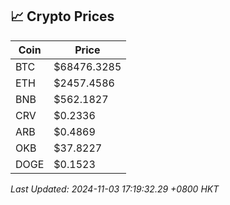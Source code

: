 ## 📈 Crypto Prices

| Coin | Price |
| ---- | ----- |
| BTC | $68476.3285 |
| ETH | $2457.4586 |
| BNB | $562.1827 |
| CRV | $0.2336 |
| ARB | $0.4869 |
| OKB | $37.8227 |
| DOGE | $0.1523 |

_Last Updated: 2024-11-03 17:19:32.29 +0800 HKT_
